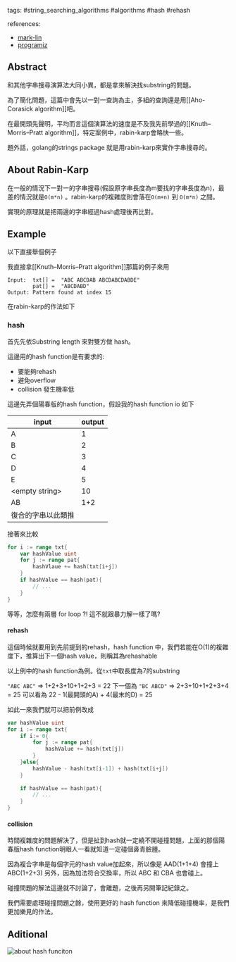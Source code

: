 tags: #string_searching_algorithms #algorithms #hash #rehash

references:
- [mark-lin](https://mark-lin.com/posts/20200625/)
- [programiz](https://www.programiz.com/dsa/rabin-karp-algorithm)

## Abstract

和其他字串搜尋演算法大同小異，都是拿來解決找substring的問題。

為了簡化問題，這篇中會先以一對一查詢為主，多組的查詢還是用[[Aho-Corasick algorithm]]吧。

在最開頭先聲明，平均而言這個演算法的速度是不及我先前學過的[[Knuth–Morris–Pratt algorithm]]，特定案例中，rabin-karp會略快一些。

題外話，golang的strings package 就是用rabin-karp來實作字串搜尋的。

## About Rabin-Karp

在一般的情況下一對一的字串搜尋(假設原字串長度為m要找的字串長度為n)，最差的情況就是`O(m*n)` 。rabin-karp的複雜度則會落在`O(m+n)` 到 `O(m*n)` 之間。

實現的原理就是把兩邊的字串經過hash處理後再比對。

## Example

以下直接舉個例子

我直接拿[[Knuth–Morris–Pratt algorithm]]那篇的例子來用

```text
Input:  txt[] =  "ABC ABCDAB ABCDABCDABDE"
        pat[] =  "ABCDABD"
Output: Pattern found at index 15
```

在rabin-karp的作法如下


### hash

首先先依Substring length 來對雙方做 hash。

這邊用的hash function是有要求的:
- 要能夠rehash
- 避免overflow
- collision 發生機率低

這邊先弄個陽春版的hash function，假設我的hash function io 如下

| input              | output |
| ------------------ | ------ |
| A                  | 1      |
| B                  | 2      |
| C                  | 3      |
| D                  | 4      |
| E                  | 5      |
| \<empty string\>   | 10     |
| AB                 | 1+2    |
| 復合的字串以此類推 |        |


接著來比較

```go
for i := range txt{
	var hashValue uint
	for j := range pat{
		hashVlaue += hash(txt[i+j])
	}
	if hashValue == hash(pat){
		// ...
	}
}
```

等等，怎麼有兩層 for loop ?! 這不就跟暴力解一樣了嗎?

#### rehash

這個時候就要用到先前提到的rehash，hash function 中，我們若能在O(1)的複雜度下，推算出下一個hash value，則稱其為rehashable

以上例中的hash function為例。從`txt`中取長度為7的substring

`"ABC ABC"` => 1+2+3+10+1+2+3 = 22
下一個為
`"BC ABCD"` => 2+3+10+1+2+3+4 = 25
可以看為 22 - 1(最開頭的A) + 4(最末的D) = 25

如此一來我們就可以把前例改成

```go
var hashValue uint
for i := range txt{
	if i:= 0{
		for j := range pat{
			hashValue += hash(txt[j])
		}
	}else{
		hashValue - hash(txt[i-1]) + hash(txt[i+j])
	}
	
	if hashValue == hash(pat){
		// ...
	}
}
```

#### collision

時間複雜度的問題解決了，但是扯到hash就一定繞不開碰撞問題，上面的那個陽春版hash function明眼人一看就知道一定碰個鼻青臉腫。

因為複合字串是每個字元的hash value加起來，所以像是 AAD(1+1+4) 會撞上 ABC(1+2+3)
另外，因為加法符合交換率，所以 ABC 和 CBA 也會碰上。

碰撞問題的解法這邊就不討論了，會離題，之後再另開筆記紀錄之。

我們需要處理碰撞問題之餘，使用更好的 hash function 來降低碰撞機率，是我們更加樂見的作法。

## Aditional

![about hash funciton](https://i.imgur.com/roAauME.png)